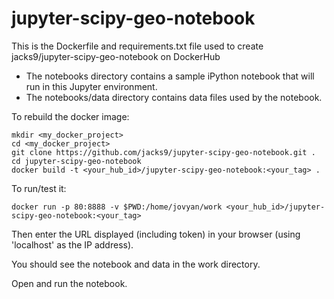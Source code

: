 # jupyter-scipy-geo-notebook

This is the Dockerfile and requirements.txt file used to create jacks9/jupyter-scipy-geo-notebook on DockerHub

* The notebooks directory contains a sample iPython notebook that will run in this Jupyter environment.  
* The notebooks/data directory contains data files used by the notebook.

To rebuild the docker image:

```
mkdir <my_docker_project>
cd <my_docker_project>
git clone https://github.com/jacks9/jupyter-scipy-geo-notebook.git .
cd jupyter-scipy-geo-notebook
docker build -t <your_hub_id>/jupyter-scipy-geo-notebook:<your_tag> .
```

To run/test it:

```
docker run -p 80:8888 -v $PWD:/home/jovyan/work <your_hub_id>/jupyter-scipy-geo-notebook:<your_tag>
```

Then enter the URL displayed (including token) in your browser (using 'localhost' as the IP address).

You should see the notebook and data in the work directory.  

Open and run the notebook.
